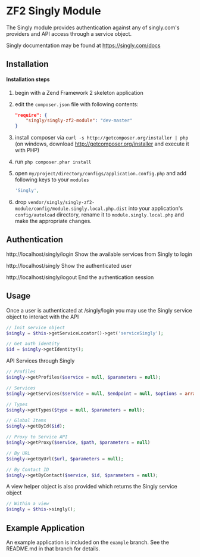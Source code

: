 ZF2 Singly Module
==========================================

The Singly module provides authentication against any of singly.com's 
providers and API access through a service object.

Singly documentation may be found at https://singly.com/docs

Installation
------------
#### Installation steps
  1. begin with a Zend Framework 2 skeleton application
  2. edit the `composer.json` file with following contents:

     ```json
     "require": {
         "singly/singly-zf2-module": "dev-master"
     }
     ```
  3. install composer via `curl -s http://getcomposer.org/installer | php` (on windows, download
     http://getcomposer.org/installer and execute it with PHP)
  4. run `php composer.phar install`
  5. open `my/project/directory/configs/application.config.php` and add following keys to your `modules`

     ```php
     'Singly',
     ```
  6. drop `vendor/singly/singly-zf2-module/config/module.singly.local.php.dist` into your application's
     `config/autoload` directory, rename it to `module.singly.local.php` and make the appropriate changes.

Authentication
--------------
http://localhost/singly/login
    Show the available services from Singly to login

http://localhost/singly
    Show the authenticated user

http://localhost/singly/logout
    End the authentication session
    
Usage
--------
Once a user is authenticated at /singly/login you may use the Singly service object to interact with the API

```php
// Init service object
$singly = $this->getServiceLocator()->get('serviceSingly');

// Get auth identity 
$id = $singly->getIdentity();
```
API Services through Singly
```php
// Profiles
$singly->getProfiles($service = null, $parameters = null);

// Services
$singly->getServices($service = null, $endpoint = null, $options = array());

// Types
$singly->getTypes($type = null, $parameters = null);

// Global Items
$singly->getById($id);

// Proxy to Service API
$singly->getProxy($service, $path, $parameters = null)

// By URL
$singly->getByUrl($url, $parameters = null);

// By Contact ID
$singly->getByContact($service, $id, $parameters = null);
```
A view helper object is also provided which returns the Singly service object
```php
// Within a view
$singly = $this->singly();
```

Example Application
-------------------
An example application is included on the ```example``` branch.  See the README.md in that branch for details.

